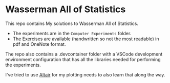 # Wasserman All of Statistics

This repo contains My solutions to Wasserman All of Statistics. 
- The experiments are in the `Computer Experiments` folder.
- The Exercises are available (handwritten so not the most readable) in pdf and OneNote format. 

The repo also contains a .devcontainer folder with a VSCode development environment configuration that has all the libraries needed for performing the experiments.

I've tried to use [Altair](https://altair-viz.github.io/) for my plotting needs to also learn that along the way.